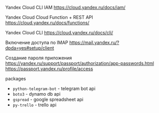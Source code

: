 Yandex Cloud CLI IAM
https://cloud.yandex.ru/docs/iam/

Yandex Cloud Cloud Function + REST API
https://cloud.yandex.ru/docs/functions/

Yandex Cloud CLI
https://cloud.yandex.ru/docs/cli/

Включение доступа по IMAP
https://mail.yandex.ru/?dpda=yes#setup/client

Создание пароля приложения
https://yandex.ru/support/passport/authorization/app-passwords.html
https://passport.yandex.ru/profile/access

packages
- `python-telegram-bot` - telegram bot api
- `boto3` - dynamo db api
- `gspread` - google spreadsheet api
- `py-trello` - trello api
